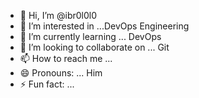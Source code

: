 - 👋 Hi, I’m @ibr0l0l0
- 👀 I’m interested in ...DevOps Engineering
- 🌱 I’m currently learning ... DevOps
- 💞️ I’m looking to collaborate on ... Git
- 📫 How to reach me ...
- 😄 Pronouns: ... Him
- ⚡ Fun fact: ...

<!---
ibr0l0l0/ibr0l0l0 is a ✨ special ✨ repository because its `README.md` (this file) appears on your GitHub profile.
You can click the Preview link to take a look at your changes.
--->
